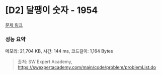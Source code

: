 # [D2] 달팽이 숫자 - 1954 

[문제 링크](https://swexpertacademy.com/main/code/problem/problemDetail.do?contestProbId=AV5PobmqAPoDFAUq) 

### 성능 요약

메모리: 21,704 KB, 시간: 144 ms, 코드길이: 1,164 Bytes



> 출처: SW Expert Academy, https://swexpertacademy.com/main/code/problem/problemList.do